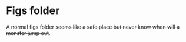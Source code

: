 # Figs folder

A normal figs folder ~~seems like a safe place but never know when will a monster jump out~~.
